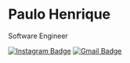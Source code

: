 # Paulo Henrique 

Software Engineer

[![Instagram Badge](https://img.shields.io/badge/-@paulocoding-6633cc?style=flat-square&labelColor=6633cc&logo=twitter&logoColor=white&link=https://instagram.com/paulocoding)](https://instagram.com/paulocoding) 
[![Gmail Badge](https://img.shields.io/badge/-business.leop@gmail.com-6633cc?style=flat-square&logo=Gmail&logoColor=white&link=mailto:business.leop@gmail.com)](mailto:business.leop@gmail.com)
